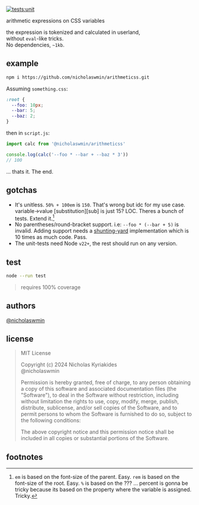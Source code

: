 [![tests:unit](https://github.com/nicholaswmin/calc/actions/workflows/tests:unit.yml/badge.svg)](https://github.com/nicholaswmin/calc/actions/workflows/tests:unit.yml)

arithmetic expressions on CSS variables

the expression is tokenized and calculated in userland,  
without `eval`-like tricks.    
No dependencies, `~1kb`.

## example

```bash
npm i https://github.com/nicholaswmin/arithmeticss.git
```

Assuming `something.css`:

```css
:root {
  --foo: 10px;
  --bar: 5;
  --baz: 2;
}
```

then in `script.js`:

```js
import calc from '@nicholaswmin/arithmeticss'

console.log(calc('--foo * --bar + --baz * 3'))
// 100
```

... thats it. The end.

## gotchas

- It's unitless. `50% + 100em` is `150`. That's wrong but idc for my use case.
  variable->value [substitution][sub] is just 15? LOC. Theres a bunch of tests. 
  Extend it.[^1]
- No parentheses/round-bracket support. i.e: `--foo * (--bar + 5)` is invalid.
  Adding support needs a [shunting-yard][syard] implementation which is 
  10 times as much code. Pass.
- The unit-tests need Node `v22+`, the rest should run on any version.

## test

```bash
node --run test
```

> requires 100% coverage 

## authors

[@nicholaswmin][wmin]

## license

> MIT License
>
> Copyright (c) 2024 Nicholas Kyriakides  
> @nicholaswmin
>
> Permission is hereby granted, free of charge, to any person obtaining a copy
> of this software and associated documentation files (the "Software"), to deal
> in the Software without restriction, including without limitation the rights
> to use, copy, modify, merge, publish, distribute, sublicense, and/or sell
> copies of the Software, and to permit persons to whom the Software is
> furnished to do so, subject to the following conditions:
> 
> The above copyright notice and this permission notice shall be included in all
> copies or substantial portions of the Software.

[calc-source]: ./src/calculator.js
[sub-source]: ./src/transformer.js
[syard]: https://en.wikipedia.org/wiki/Shunting_yard_algorithm

[wmin]: https://github.com/nicholaswmin
[calc]: https://developer.mozilla.org/en-US/docs/Web/CSS/calc
[mit]: https://developer.mozilla.org/en-US/docs/Web/CSS/calc


## footnotes

[^1]: `em` is based on the font-size of the parent. Easy.
      `rem` is based on the font-size of the root. Easy.
      `%` is based on the ??? ... percent is gonna be tricky because 
      its based on the property where the variable is assigned. Tricky.
